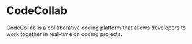 # CodeCollab
CodeCollab is a collaborative coding platform that allows developers to work together in real-time on coding projects. 
